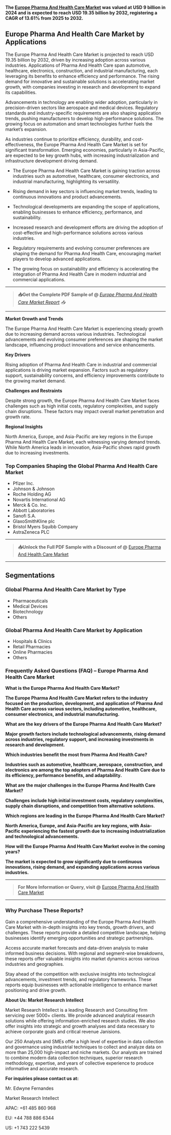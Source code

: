 <p><strong>The <a href="https://www.marketresearchintellect.com/download-sample/?rid=1018022&amp;utm_source=Pulse-April-Europe&amp;utm_medium=852">Europe Pharma And Health Care Market</a> was valued at USD 9 billion in 2024 and is expected to reach USD 19.35 billion by 2032, registering a CAGR of 13.61% from 2025 to 2032.</strong></p><h2>Europe Pharma And Health Care Market by Applications&nbsp;</h2><p><p>The Europe Pharma And Health Care Market is projected to reach USD 19.35 billion by 2032, driven by increasing adoption across various industries. Applications of Pharma And Health Care span automotive, healthcare, electronics, construction, and industrial manufacturing, each leveraging its benefits to enhance efficiency and performance. The rising demand for innovative and sustainable solutions is accelerating market growth, with companies investing in research and development to expand its capabilities.</p><p>Advancements in technology are enabling wider adoption, particularly in precision-driven sectors like aerospace and medical devices. Regulatory standards and industry-specific requirements are also shaping application trends, pushing manufacturers to develop high-performance solutions. The growing focus on automation and smart technologies further fuels the market&rsquo;s expansion.</p><p>As industries continue to prioritize efficiency, durability, and cost-effectiveness, the Europe Pharma And Health Care Market is set for significant transformation. Emerging economies, particularly in Asia-Pacific, are expected to be key growth hubs, with increasing industrialization and infrastructure development driving demand.</p></p><ul><li><p>The Europe Pharma And Health Care Market is gaining traction across industries such as automotive, healthcare, consumer electronics, and industrial manufacturing, highlighting its versatility.</p></li><li><p>Rising demand in key sectors is influencing market trends, leading to continuous innovations and product advancements.</p></li><li><p>Technological developments are expanding the scope of applications, enabling businesses to enhance efficiency, performance, and sustainability.</p></li><li><p>Increased research and development efforts are driving the adoption of cost-effective and high-performance solutions across various industries.</p></li><li><p>Regulatory requirements and evolving consumer preferences are shaping the demand for Pharma And Health Care, encouraging market players to develop advanced applications.</p></li><li><p>The growing focus on sustainability and efficiency is accelerating the integration of Pharma And Health Care in modern industrial and commercial applications.</p></li></ul><hr /><blockquote><p><strong><span class="font-[700]">📥Get the Complete PDF Sample of @ </span></strong><em><span class="font-[700]"><a href="https://www.marketresearchintellect.com/download-sample/?rid=1018022&amp;utm_source=Pulse-April-Europe&amp;utm_medium=852" target="_blank" data-tracking-control-name="article-ssr-frontend-pulse_little-text-block" data-tracking-will-navigate="" data-test-link="">Europe Pharma And Health Care Market Report</a>&nbsp;📥</span></em></p></blockquote><hr /><p class="" data-start="77" data-end="360"><strong data-start="77" data-end="105">Market Growth and Trends</strong></p><p class="" data-start="77" data-end="360">The Europe Pharma And Health Care Market is experiencing steady growth due to increasing demand across various industries. Technological advancements and evolving consumer preferences are shaping the market landscape, influencing product innovations and service enhancements.</p><p class="" data-start="362" data-end="606"><strong data-start="362" data-end="377">Key Drivers</strong></p><p class="" data-start="362" data-end="606">Rising adoption of Pharma And Health Care in industrial and commercial applications is driving market expansion. Factors such as regulatory support, sustainability concerns, and efficiency improvements contribute to the growing market demand.</p><p class="" data-start="608" data-end="849"><strong data-start="608" data-end="637">Challenges and Restraints</strong></p><p class="" data-start="608" data-end="849">Despite strong growth, the Europe Pharma And Health Care Market faces challenges such as high initial costs, regulatory complexities, and supply chain disruptions. These factors may impact overall market penetration and growth rate.</p><p class="" data-start="851" data-end="1095"><strong data-start="851" data-end="872">Regional Insights</strong></p><p class="" data-start="851" data-end="1095">North America, Europe, and Asia-Pacific are key regions in the Europe Pharma And Health Care Market, each witnessing varying demand trends. While North America leads in innovation, Asia-Pacific shows rapid growth due to increasing investments.</p><p><h3>Top Companies Shaping the Global Pharma And Health Care Market </h3><ul><li>Pfizer Inc.</li><li>Johnson & Johnson</li><li>Roche Holding AG</li><li>Novartis International AG</li><li>Merck & Co. Inc.</li><li>Abbott Laboratories</li><li>Sanofi S.A.</li><li>GlaxoSmithKline plc</li><li>Bristol Myers Squibb Company</li><li>AstraZeneca PLC</li></ul></p><hr /><blockquote><p><strong>📥Unlock the Full PDF Sample with a Discount of @</strong> <a href="https://www.marketresearchintellect.com/ask-for-discount/?rid=1018022&amp;utm_source=Pulse-April-Europe&amp;utm_medium=852">Europe Pharma And Health Care Market</a></p></blockquote><hr /><p><h2>Segmentations</h2><h3>Global Pharma And Health Care Market by Type</h3><ul><li>Pharmaceuticals</li><li>Medical Devices</li><li>Biotechnology</li><li>Others</li></ul><h3>Global Pharma And Health Care Market by Application</h3><ul><li>Hospitals & Clinics</li><li>Retail Pharmacies</li><li>Online Pharmacies</li><li>Others</li></ul></p><h3><strong>Frequently Asked Questions (FAQ) &ndash; Europe Pharma And Health Care Market</strong></h3><p><strong>What is the Europe Pharma And Health Care Market?</strong></p><p><strong>The Europe Pharma And Health Care Market refers to the industry focused on the production, development, and application of Pharma And Health Care across various sectors, including automotive, healthcare, consumer electronics, and industrial manufacturing.</strong></p><p><strong>What are the key drivers of the Europe Pharma And Health Care Market?</strong></p><p><strong>Major growth factors include technological advancements, rising demand across industries, regulatory support, and increasing investments in research and development.</strong></p><p><strong>Which industries benefit the most from Pharma And Health Care?</strong></p><p><strong>Industries such as automotive, healthcare, aerospace, construction, and electronics are among the top adopters of Pharma And Health Care due to its efficiency, performance benefits, and adaptability.</strong></p><p><strong>What are the major challenges in the Europe Pharma And Health Care Market?</strong></p><p><strong>Challenges include high initial investment costs, regulatory complexities, supply chain disruptions, and competition from alternative solutions.</strong></p><p><strong>Which regions are leading in the Europe Pharma And Health Care Market?</strong></p><p><strong>North America, Europe, and Asia-Pacific are key regions, with Asia-Pacific experiencing the fastest growth due to increasing industrialization and technological advancements.</strong></p><p><strong>How will the Europe Pharma And Health Care Market evolve in the coming years?</strong></p><p><strong>The market is expected to grow significantly due to continuous innovations, rising demand, and expanding applications across various industries.</strong></p><hr /><blockquote><p><span class="font-[700]"><strong>For More Information or Query, visit&nbsp;@</strong>&nbsp;</span><span class="font-[700]"><a href="https://www.marketresearchintellect.com/product/global-pharma-and-health-care-market/?utm_source=Linkedin&utm_medium=852" target="_blank" data-tracking-control-name="article-ssr-frontend-pulse_little-text-block" data-tracking-will-navigate="" data-test-link="">Europe Pharma And Health Care Market</a></span></p></blockquote><hr /><h3><strong data-start="0" data-end="31">Why Purchase These Reports?</strong></h3><p class="" data-start="35" data-end="297">Gain a comprehensive understanding of the Europe Pharma And Health Care Market with in-depth insights into key trends, growth drivers, and challenges. These reports provide a detailed competitive landscape, helping businesses identify emerging opportunities and strategic partnerships.</p><p class="" data-start="299" data-end="540">Access accurate market forecasts and data-driven analysis to make informed business decisions. With regional and segment-wise breakdowns, these reports offer valuable insights into market dynamics across various industries and geographies.</p><p class="" data-start="542" data-end="784">Stay ahead of the competition with exclusive insights into technological advancements, investment trends, and regulatory frameworks. These reports equip businesses with actionable intelligence to enhance market positioning and drive growth.</p><p><strong><span class="font-[700]">About Us: Market Research Intellect</span></strong></p><p><span class="">Market Research Intellect is a leading Research and Consulting firm servicing over 5000+ clients. We provide advanced analytical research solutions while offering information-enriched research studies.&nbsp;</span>We also offer insights into strategic and growth analyses and data necessary to achieve corporate goals and critical revenue Janisions.</p><p><span class="">Our 250 Analysts and SMEs offer a high level of expertise in data collection and governance using industrial techniques to collect and analyze data on more than 25,000 high-impact and niche markets. Our analysts are trained to combine modern data collection techniques, superior research methodology, expertise, and years of collective experience to produce informative and accurate research.</span></p><p><strong>For inquiries please contact us at:</strong></p><p>Mr. Edwyne Fernandes</p><p>Market Research Intellect</p><p>APAC: +61 485 860 968</p><p>EU: +44 788 886 6344</p><p>US: +1 743 222 5439</p>